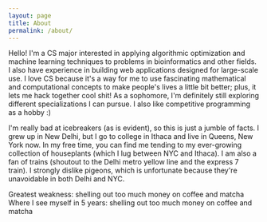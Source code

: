 ```yaml
---
layout: page
title: About
permalink: /about/
---
```


Hello! I'm a CS major interested in applying algorithmic optimization and machine learning techniques to problems in bioinformatics and other fields. I also have experience in building web applications designed for large-scale use. I love CS because it's a way for me to use fascinating mathematical and computational concepts to make people's lives a little bit better; plus, it lets me hack together cool shit! As a sophomore, I'm definitely still exploring different specializations I can pursue. I also like competitive programming as a hobby :)


I'm really bad at icebreakers (as is evident), so this is just a jumble of facts. I grew up in New Delhi, but I go to college in Ithaca and live in Queens, New York now.
In my free time, you can find me tending to my ever-growing collection of houseplants (which I lug between NYC and Ithaca). I am also a fan of trains (shoutout to the Delhi metro yellow line and the express 7 train). I strongly dislike pigeons, which is unfortunate because they're unavoidable in both Delhi and NYC.

Greatest weakness: shelling out too much money on coffee and matcha  
Where I see myself in 5 years: shelling out too much money on coffee and matcha

<!-- Just for kicks, here's some stuff I've read recently and enjoyed- -->
